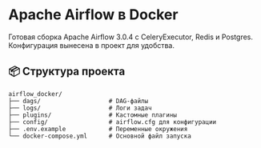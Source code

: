 # Apache Airflow в Docker

Готовая сборка Apache Airflow 3.0.4 с CeleryExecutor, Redis и Postgres. Конфигурация вынесена в проект для удобства.

## 📦 Структура проекта
```
airflow_docker/
├── dags/                   # DAG-файлы 
├── logs/                   # Логи задач 
├── plugins/                # Кастомные плагины
├── config/                 # airflow.cfg для конфигурации 
├── .env.example            # Переменные окружения 
└── docker-compose.yml      # Основной файл запуска
```
